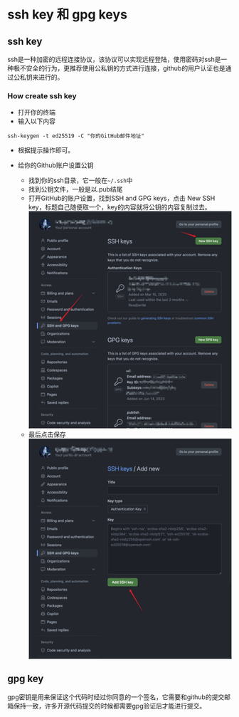 # ssh key 和 gpg keys

## ssh key

ssh是一种加密的远程连接协议，该协议可以实现远程登陆，使用密码对ssh是一种极不安全的行为，更推荐使用公私钥的方式进行连接，github的用户认证也是通过公私钥来进行的。

### How create ssh key

- 打开你的终端
- 输入以下内容

```shell
ssh-keygen -t ed25519 -C "你的GitHub邮件地址"
```

- 根据提示操作即可。

- 给你的Github账户设置公钥
  - 找到你的ssh目录，它一般在`~/.ssh`中
  - 找到公钥文件，一般是以.pub结尾
  - 打开GitHub的账户设置，找到SSH and GPG keys，点击 New SSH key，标题自己随便取一个，key的内容就将公钥的内容复制过去。![ssh Option](./image/findGitHubSSH.jpg)
  - 最后点击保存![github save ssh](./image/save-ssh.jpg)




## gpg key

gpg密钥是用来保证这个代码时经过你同意的一个签名，它需要和github的提交邮箱保持一致，许多开源代码提交的时候都需要gpg验证后才能进行提交。
